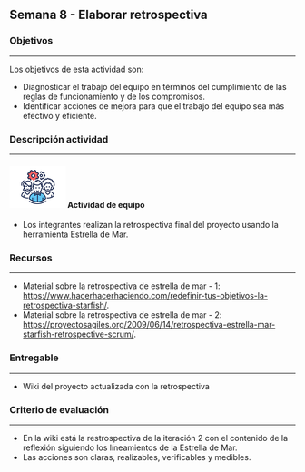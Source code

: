 ## Semana 8 - Elaborar retrospectiva

### Objetivos

---

Los objetivos de esta actividad son:

- Diagnosticar el trabajo del equipo en términos del cumplimiento de las reglas de funcionamiento y de los compromisos.
- Identificar acciones de mejora para que el trabajo del equipo sea más efectivo y eficiente.

### Descripción actividad

---

#### ![](./../../assets/images/grupo.png) Actividad de equipo

- Los integrantes realizan la retrospectiva final del proyecto usando la herramienta Estrella de Mar.

### Recursos

---

- Material sobre la retrospectiva de estrella de mar - 1: https://www.hacerhacerhaciendo.com/redefinir-tus-objetivos-la-retrospectiva-starfish/.
- Material sobre la retrospectiva de estrella de mar - 2: https://proyectosagiles.org/2009/06/14/retrospectiva-estrella-mar-starfish-retrospective-scrum/.

### Entregable

---

- Wiki del proyecto actualizada con la retrospectiva

### Criterio de evaluación

---

- En la wiki está la restrospectiva de la iteración 2 con el contenido de la reflexión siguiendo los líneamientos de la Estrella de Mar.
- Las acciones son claras, realizables, verificables y medibles.
